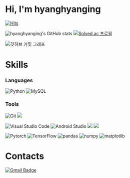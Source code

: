 # Hi, I'm hyanghyanging

[![Hits](https://hits.seeyoufarm.com/api/count/incr/badge.svg?url=https%3A%2F%2Fgithub.com%2Fhyanghyanging%2Fhit-counter&count_bg=%230661E3&title_bg=%23191919&icon=&icon_color=%23E7E7E7&title=hits&edge_flat=false)](https://hits.seeyoufarm.com)

![hyanghyanging's GitHub stats](https://github-readme-stats.vercel.app/api?username=hyanghyanging&show_icons=true&theme=algolia)
[![Solved.ac
프로필](http://mazassumnida.wtf/api/v2/generate_badge?boj=hyanghyanging)](https://solved.ac/hyanghyanging)

![깃허브 커밋 그래프](https://github-readme-activity-graph.vercel.app/graph?username=hyanghyanging&theme=react-dark)

# Skills
### Languages
![Python](https://img.shields.io/badge/Python-3776AB.svg?&style=for-the-badge&logo=Python&logoColor=white)
![MySQL](https://img.shields.io/badge/MySQL-4479A1.svg?&style=for-the-badge&logo=MySQL&logoColor=white)



### Tools
![Git](https://img.shields.io/badge/Git-F05032.svg?&style=for-the-badge&logo=Git&logoColor=white)
<img src="https://img.shields.io/badge/GitHub-181717?style=for-the-badge&logo=GitHub&logoColor=white"/>

![Visual Studio Code](https://img.shields.io/badge/Visual%20Studio%20Code-007ACC.svg?&style=for-the-badge&logo=Visual%20Studio%20Code&logoColor=white)
![Android Studio](https://img.shields.io/badge/Android%20Studio-3DDC84.svg?&style=for-the-badge&logo=Android%20Studio&logoColor=white)
<img src="https://img.shields.io/badge/Google Colab-F9AB00?style=for-the-badge&logo=Google Colab&logoColor=white">
<img src="https://img.shields.io/badge/PyCharm-000000?style=for-the-badge&logo=PyCharm&logoColor=white"/>

![Pytorch](https://img.shields.io/badge/Pytorch-EE4C2C?style=for-the-badge&logo=Pytorch&logoColor=white)
![TensorFlow](https://img.shields.io/badge/Tensorflow-FF6F00?style=for-the-badge&logo=Tensorflow&logoColor=white)
![pandas](https://img.shields.io/badge/pandas-150458?style=for-the-badge&logo=pandas&logoColor=white)
![numpy](https://img.shields.io/badge/numpy-13243?style=for-the-badge&logo=numpy&logoColor=white)
![matplotlib](https://img.shields.io/badge/matplotlib-008FC7?style=for-the-badge)

# Contacts
[![Gmail Badge](https://img.shields.io/badge/Gmail-d14836?style=flat-square&logo=Gmail&logoColor=white&link=mailto:ghddbgid2596@gmail.com)](mailto:kimsh1691@gmail.com)


<!--
주석처리부분
![header](https://capsule-render.vercel.app/api?type=waving&height=250&color=gradient&text=YuHyang's%20GITHUB&descAlign=57)
![footer](https://capsule-render.vercel.app/api?type=waving&height=200&color=gradient&descAlign=57&section=footer&reversal=false&textBg=false)

Here are some ideas to get you started:

- 🔭 I’m currently working on ...
- 🌱 I’m currently learning ...
- 👯 I’m looking to collaborate on ...
- 🤔 I’m looking for help with ...
- 💬 Ask me about ...
- 📫 How to reach me: ...
- 😄 Pronouns: ...
- ⚡ Fun fact: ...

- 방문자수 표시


[ToDo]
1. 배지 추가하기
2. 구성, 색채 바꾸기
3. 소개 멘트 추가하기
-->
